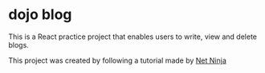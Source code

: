# dojo blog

This is a React practice project that enables users to write, view and delete blogs.

This project was created by following a tutorial made by [Net Ninja](https://www.youtube.com/watch?v=j942wKiXFu8&list=PL4cUxeGkcC9gZD-Tvwfod2gaISzfRiP9d&index=1)
